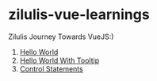 # zilulis-vue-learnings
Zilulis Journey Towards VueJS:)

1. [Hello World](/hello-world)
2. [Hello World With Tooltip](/hello-world-tooltip)
3. [Control Statements](/control-statements)
